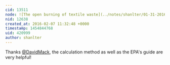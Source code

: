 ```yaml
---
cid: 13511
node: ![The open burning of textile waste](../notes/shanlter/01-31-2016/the-open-burning-of-textile-waste)
nid: 12638
created_at: 2016-02-07 11:32:48 +0000
timestamp: 1454844768
uid: 420999
author: shanlter
---
```


Thanks [@DavidMack](/profile/DavidMack), the calculation method as well as the EPA's guide are very helpful!